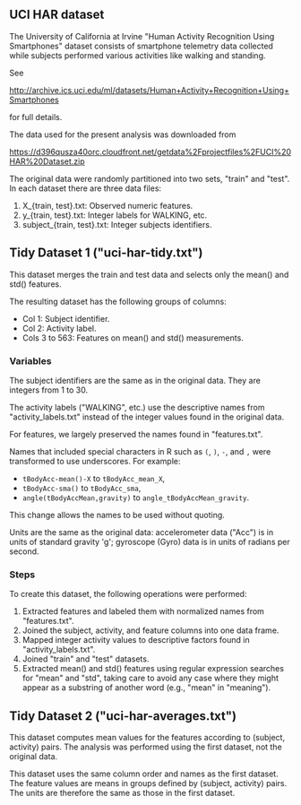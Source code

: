 ## UCI HAR dataset

The University of California at Irvine "Human Activity Recognition
Using Smartphones" dataset consists of smartphone telemetry data
collected while subjects performed various activities like walking and
standing.

See

http://archive.ics.uci.edu/ml/datasets/Human+Activity+Recognition+Using+Smartphones

for full details.

The data used for the present analysis was downloaded from

https://d396qusza40orc.cloudfront.net/getdata%2Fprojectfiles%2FUCI%20HAR%20Dataset.zip 

The original data were randomly partitioned into two sets, "train" and
"test".  In each dataset there are three data files:

1. X_{train, test}.txt: Observed numeric features.
2. y_{train, test}.txt: Integer labels for WALKING, etc.
3. subject_{train, test}.txt: Integer subjects identifiers.

## Tidy Dataset 1 ("uci-har-tidy.txt")

This dataset merges the train and test data and selects only the
mean() and std() features.

The resulting dataset has the following groups of columns:

* Col 1: Subject identifier.
* Col 2: Activity label.
* Cols 3 to 563: Features on mean() and std() measurements.

### Variables

The subject identifiers are the same as in the original data.  They
are integers from 1 to 30.

The activity labels ("WALKING", etc.) use the descriptive names from
"activity_labels.txt" instead of the integer values found in the
original data.

For features, we largely preserved the names found in "features.txt".

Names that included special characters in R such as `(`, `)`, `-`, and
`,` were transformed to use underscores.  For example:

- `tBodyAcc-mean()-X` to `tBodyAcc_mean_X`,
- `tBodyAcc-sma()` to `tBodyAcc_sma`,
- `angle(tBodyAccMean,gravity)` to `angle_tBodyAccMean_gravity`.

This change allows the names to be used without quoting.

Units are the same as the original data: accelerometer data ("Acc") is
in units of standard gravity 'g'; gyroscope (Gyro) data is in units of
radians per second.

### Steps

To create this dataset, the following operations were performed:

1. Extracted features and labeled them with normalized names from
   "features.txt".
2. Joined the subject, activity, and feature columns into one data
   frame.
3. Mapped integer activity values to descriptive factors found in
   "activity_labels.txt".
4. Joined "train" and "test" datasets.
5. Extracted mean() and std() features using regular expression
   searches for "mean" and "std", taking care to avoid any case where
   they might appear as a substring of another word (e.g., "mean" in
   "meaning").

## Tidy Dataset 2 ("uci-har-averages.txt")

This dataset computes mean values for the features according to
(subject, activity) pairs.  The analysis was performed using the first
dataset, not the original data.

This dataset uses the same column order and names as the first
dataset.  The feature values are means in groups defined by (subject,
activity) pairs.  The units are therefore the same as those in the
first dataset.

